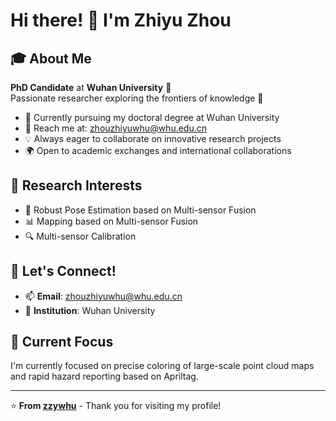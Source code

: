 # Hi there! 👋 I'm Zhiyu Zhou

## 🎓 About Me

**PhD Candidate** at **Wuhan University** 🏫  
Passionate researcher exploring the frontiers of knowledge 🔬

- 🌱 Currently pursuing my doctoral degree at Wuhan University
- 📧 Reach me at: [zhouzhiyuwhu@whu.edu.cn](mailto:zhouzhiyuwhu@whu.edu.cn)
- 💡 Always eager to collaborate on innovative research projects
- 🌍 Open to academic exchanges and international collaborations

## 🔬 Research Interests        

<!-- 您可以根据实际研究方向修改这部分 -->
- 🤖 Robust Pose Estimation based on Multi-sensor Fusion
- 📊 Mapping based on Multi-sensor Fusion
- 🔍 Multi-sensor Calibration

## 🤝 Let's Connect!

- 📫 **Email**: [zhouzhiyuwhu@whu.edu.cn](mailto:zhouzhiyuwhu@whu.edu.cn)
- 🏫 **Institution**: Wuhan University

## 🌟 Current Focus

I'm currently focused on precise coloring of large-scale point cloud maps and rapid hazard reporting based on Apriltag.

---

⭐️ **From [zzywhu](https://github.com/zzywhu)** - Thank you for visiting my profile!
